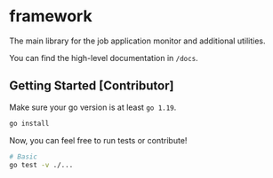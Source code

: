 # framework

The main library for the job application monitor and additional utilities.

You can find the high-level documentation in `/docs`.

## Getting Started [Contributor]

Make sure your go version is at least `go 1.19`.

```bash
go install
```

Now, you can feel free to run tests or contribute!

```bash
# Basic
go test -v ./...
```
